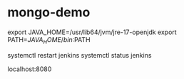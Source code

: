# mongo-demo
 export JAVA_HOME=/usr/lib64/jvm/jre-17-openjdk
export PATH=$JAVA_HOME/bin:$PATH

systemctl restart jenkins
systemctl status jenkins

localhost:8080


